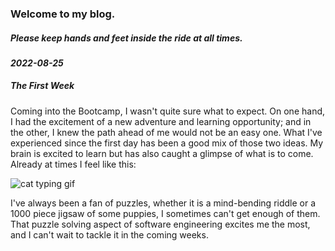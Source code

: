 ### Welcome to my blog.
##### *Please keep hands and feet inside the ride at all times.*


#### *2022-08-25*
##### The First Week
Coming into the Bootcamp, I wasn't quite sure what to expect. On one hand, I had the excitement of a new adventure and learning opportunity; and in the other, I knew the path ahead of me would not be an easy one. What I've experienced since the first day has been a good mix of those two ideas. My brain is excited to learn but has also caught a glimpse of what is to come. Already at times I feel like this:

![cat typing gif](https://c.tenor.com/V6n6v8qdRn0AAAAM/typing-fast-typing.gif)


I've always been a fan of puzzles, whether it is a mind-bending riddle or a 1000 piece jigsaw of some puppies, I sometimes can't get enough of them. That puzzle solving aspect of software engineering excites me the most, and I can't wait to tackle it in the coming weeks.
